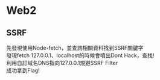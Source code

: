 #  Web2

## SSRF
先發現使用Node-fetch，並查詢相關資料找到SSRF關鍵字  
發現fetch 127.0.0.1、localhost的時候會噴出Dont Hack，查找!  
利用自訂域名DNS指向127.0.0.1規避SSRF Filter  
成功拿到Flag!  
